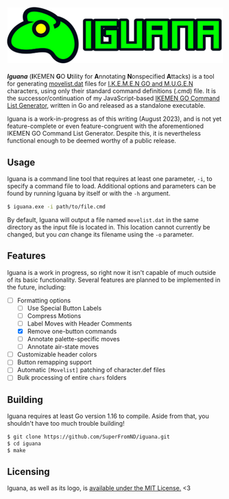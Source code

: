 ![](https://raw.githubusercontent.com/SuperFromND/iguana/master/res/logo.svg)
---
***Iguana*** (**I**KEMEN **G**O **U**tility for **A**nnotating **N**onspecified **A**ttacks) is a tool for generating [movelist.dat](https://github.com/ikemen-engine/Ikemen-GO/wiki/Miscellaneous-Info#movelists) files for [I.K.E.M.E.N GO and M.U.G.E.N](https://github.com/ikemen-engine/Ikemen-GO) characters, using only their standard command definitions (.cmd) file. It is the successor/continuation of my JavaScript-based [IKEMEN GO Command List Generator](https://superfromnd.gitlab.io/ikemen-cmdlist/), written in Go and released as a standalone executable.

Iguana is a work-in-progress as of this writing (August 2023), and is not yet feature-complete or even feature-congruent with the aforementioned IKEMEN GO Command List Generator. Despite this, it is nevertheless functional enough to be deemed worthy of a public release.

## Usage
Iguana is a command line tool that requires at least one parameter, `-i`, to specify a command file to load. Additional options and parameters can be found by running Iguana by itself or with the `-h` argument.
```bash
$ iguana.exe -i path/to/file.cmd
```

By default, Iguana will output a file named `movelist.dat` in the same directory as the input file is located in. This location cannot currently be changed, but you *can* change its filename using the `-o` parameter.

## Features
Iguana is a work in progress, so right now it isn't capable of much outside of its basic functionality. Several features are planned to be implemented in the future, including:
- [ ] Formatting options
  - [ ] Use Special Button Labels
  - [ ] Compress Motions
  - [ ] Label Moves with Header Comments
  - [x] Remove one-button commands
  - [ ] Annotate palette-specific moves
  - [ ] Annotate air-state moves
- [ ] Customizable header colors
- [ ] Button remapping support
- [ ] Automatic `[Movelist]` patching of character.def files
- [ ] Bulk processing of entire `chars` folders

## Building
Iguana requires at least Go version 1.16 to compile. Aside from that, you shouldn't have too much trouble building!
```
$ git clone https://github.com/SuperFromND/iguana.git
$ cd iguana
$ make
```

## Licensing
Iguana, as well as its logo, is [available under the MIT License.](https://raw.githubusercontent.com/SuperFromND/iguana/main/LICENSE) <3